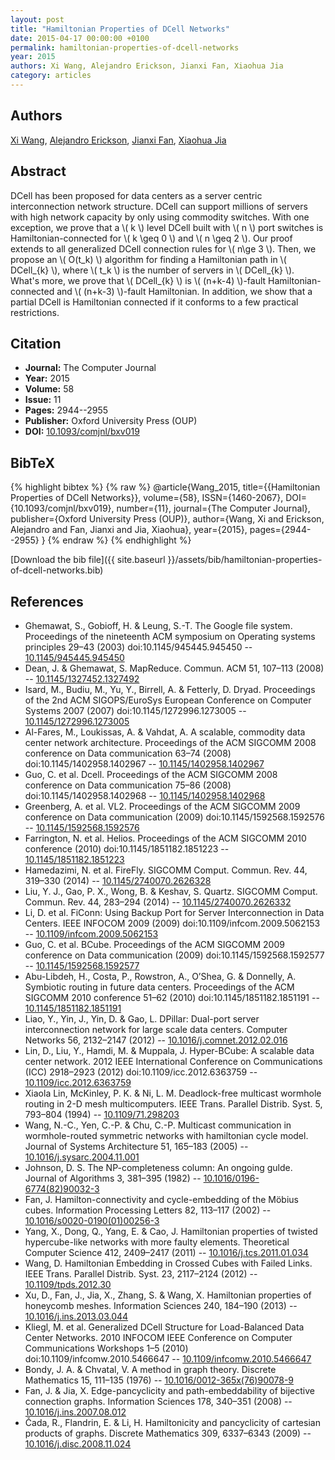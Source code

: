 ```yaml
---
layout: post
title: "Hamiltonian Properties of DCell Networks"
date: 2015-04-17 00:00:00 +0100
permalink: hamiltonian-properties-of-dcell-networks
year: 2015
authors: Xi Wang, Alejandro Erickson, Jianxi Fan, Xiaohua Jia
category: articles
---
```

 
## Authors
[Xi Wang](authors/xi-wang), [Alejandro Erickson](authors/alejandro-erickson), [Jianxi Fan](authors/jianxi-fan), [Xiaohua Jia](authors/xiaohua-jia)
 
## Abstract
DCell has been proposed for data centers as a server centric interconnection network structure. DCell can support millions of servers with high network capacity by only using commodity switches. With one exception, we prove that a \\( k \\) level DCell built with \\( n \\) port switches is Hamiltonian-connected for \\( k \geq 0 \\) and \\( n \geq 2 \\). Our proof extends to all generalized DCell connection rules for \\( n\ge 3 \\). Then, we propose an \\( O(t_k) \\) algorithm for finding a Hamiltonian path in \\( DCell_{k} \\), where \\( t_k \\) is the number of servers in \\( DCell_{k} \\). What's more, we prove that \\( DCell_{k} \\) is \\( (n+k-4) \\)-fault Hamiltonian-connected and \\( (n+k-3) \\)-fault Hamiltonian. In addition, we show that a partial DCell is Hamiltonian connected if it conforms to a few practical restrictions.
 
## Citation
- **Journal:** The Computer Journal
- **Year:** 2015
- **Volume:** 58
- **Issue:** 11
- **Pages:** 2944--2955
- **Publisher:** Oxford University Press (OUP)
- **DOI:** [10.1093/comjnl/bxv019](https://doi.org/10.1093/comjnl/bxv019)
 
## BibTeX
{% highlight bibtex %}
{% raw %}
@article{Wang_2015,
  title={{Hamiltonian Properties of DCell Networks}},
  volume={58},
  ISSN={1460-2067},
  DOI={10.1093/comjnl/bxv019},
  number={11},
  journal={The Computer Journal},
  publisher={Oxford University Press (OUP)},
  author={Wang, Xi and Erickson, Alejandro and Fan, Jianxi and Jia, Xiaohua},
  year={2015},
  pages={2944--2955}
}
{% endraw %}
{% endhighlight %}
 
[Download the bib file]({{ site.baseurl }}/assets/bib/hamiltonian-properties-of-dcell-networks.bib)
 
## References
- Ghemawat, S., Gobioff, H. & Leung, S.-T. The Google file system. Proceedings of the nineteenth ACM symposium on Operating systems principles 29–43 (2003) doi:10.1145/945445.945450 -- [10.1145/945445.945450](https://doi.org/10.1145/945445.945450)
- Dean, J. & Ghemawat, S. MapReduce. Commun. ACM 51, 107–113 (2008) -- [10.1145/1327452.1327492](https://doi.org/10.1145/1327452.1327492)
- Isard, M., Budiu, M., Yu, Y., Birrell, A. & Fetterly, D. Dryad. Proceedings of the 2nd ACM SIGOPS/EuroSys European Conference on Computer Systems 2007 (2007) doi:10.1145/1272996.1273005 -- [10.1145/1272996.1273005](https://doi.org/10.1145/1272996.1273005)
- Al-Fares, M., Loukissas, A. & Vahdat, A. A scalable, commodity data center network architecture. Proceedings of the ACM SIGCOMM 2008 conference on Data communication 63–74 (2008) doi:10.1145/1402958.1402967 -- [10.1145/1402958.1402967](https://doi.org/10.1145/1402958.1402967)
- Guo, C. et al. Dcell. Proceedings of the ACM SIGCOMM 2008 conference on Data communication 75–86 (2008) doi:10.1145/1402958.1402968 -- [10.1145/1402958.1402968](https://doi.org/10.1145/1402958.1402968)
- Greenberg, A. et al. VL2. Proceedings of the ACM SIGCOMM 2009 conference on Data communication (2009) doi:10.1145/1592568.1592576 -- [10.1145/1592568.1592576](https://doi.org/10.1145/1592568.1592576)
- Farrington, N. et al. Helios. Proceedings of the ACM SIGCOMM 2010 conference (2010) doi:10.1145/1851182.1851223 -- [10.1145/1851182.1851223](https://doi.org/10.1145/1851182.1851223)
- Hamedazimi, N. et al. FireFly. SIGCOMM Comput. Commun. Rev. 44, 319–330 (2014) -- [10.1145/2740070.2626328](https://doi.org/10.1145/2740070.2626328)
- Liu, Y. J., Gao, P. X., Wong, B. & Keshav, S. Quartz. SIGCOMM Comput. Commun. Rev. 44, 283–294 (2014) -- [10.1145/2740070.2626332](https://doi.org/10.1145/2740070.2626332)
- Li, D. et al. FiConn: Using Backup Port for Server Interconnection in Data Centers. IEEE INFOCOM 2009 (2009) doi:10.1109/infcom.2009.5062153 -- [10.1109/infcom.2009.5062153](https://doi.org/10.1109/infcom.2009.5062153)
- Guo, C. et al. BCube. Proceedings of the ACM SIGCOMM 2009 conference on Data communication (2009) doi:10.1145/1592568.1592577 -- [10.1145/1592568.1592577](https://doi.org/10.1145/1592568.1592577)
- Abu-Libdeh, H., Costa, P., Rowstron, A., O’Shea, G. & Donnelly, A. Symbiotic routing in future data centers. Proceedings of the ACM SIGCOMM 2010 conference 51–62 (2010) doi:10.1145/1851182.1851191 -- [10.1145/1851182.1851191](https://doi.org/10.1145/1851182.1851191)
- Liao, Y., Yin, J., Yin, D. & Gao, L. DPillar: Dual-port server interconnection network for large scale data centers. Computer Networks 56, 2132–2147 (2012) -- [10.1016/j.comnet.2012.02.016](https://doi.org/10.1016/j.comnet.2012.02.016)
- Lin, D., Liu, Y., Hamdi, M. & Muppala, J. Hyper-BCube: A scalable data center network. 2012 IEEE International Conference on Communications (ICC) 2918–2923 (2012) doi:10.1109/icc.2012.6363759 -- [10.1109/icc.2012.6363759](https://doi.org/10.1109/icc.2012.6363759)
- Xiaola Lin, McKinley, P. K. & Ni, L. M. Deadlock-free multicast wormhole routing in 2-D mesh multicomputers. IEEE Trans. Parallel Distrib. Syst. 5, 793–804 (1994) -- [10.1109/71.298203](https://doi.org/10.1109/71.298203)
- Wang, N.-C., Yen, C.-P. & Chu, C.-P. Multicast communication in wormhole-routed symmetric networks with hamiltonian cycle model. Journal of Systems Architecture 51, 165–183 (2005) -- [10.1016/j.sysarc.2004.11.001](https://doi.org/10.1016/j.sysarc.2004.11.001)
- Johnson, D. S. The NP-completeness column: An ongoing gulde. Journal of Algorithms 3, 381–395 (1982) -- [10.1016/0196-6774(82)90032-3](https://doi.org/10.1016/0196-6774(82)90032-3)
- Fan, J. Hamilton-connectivity and cycle-embedding of the Möbius cubes. Information Processing Letters 82, 113–117 (2002) -- [10.1016/s0020-0190(01)00256-3](https://doi.org/10.1016/s0020-0190(01)00256-3)
- Yang, X., Dong, Q., Yang, E. & Cao, J. Hamiltonian properties of twisted hypercube-like networks with more faulty elements. Theoretical Computer Science 412, 2409–2417 (2011) -- [10.1016/j.tcs.2011.01.034](https://doi.org/10.1016/j.tcs.2011.01.034)
- Wang, D. Hamiltonian Embedding in Crossed Cubes with Failed Links. IEEE Trans. Parallel Distrib. Syst. 23, 2117–2124 (2012) -- [10.1109/tpds.2012.30](https://doi.org/10.1109/tpds.2012.30)
- Xu, D., Fan, J., Jia, X., Zhang, S. & Wang, X. Hamiltonian properties of honeycomb meshes. Information Sciences 240, 184–190 (2013) -- [10.1016/j.ins.2013.03.044](https://doi.org/10.1016/j.ins.2013.03.044)
- Kliegl, M. et al. Generalized DCell Structure for Load-Balanced Data Center Networks. 2010 INFOCOM IEEE Conference on Computer Communications Workshops 1–5 (2010) doi:10.1109/infcomw.2010.5466647 -- [10.1109/infcomw.2010.5466647](https://doi.org/10.1109/infcomw.2010.5466647)
- Bondy, J. A. & Chvatal, V. A method in graph theory. Discrete Mathematics 15, 111–135 (1976) -- [10.1016/0012-365x(76)90078-9](https://doi.org/10.1016/0012-365x(76)90078-9)
- Fan, J. & Jia, X. Edge-pancyclicity and path-embeddability of bijective connection graphs. Information Sciences 178, 340–351 (2008) -- [10.1016/j.ins.2007.08.012](https://doi.org/10.1016/j.ins.2007.08.012)
- Čada, R., Flandrin, E. & Li, H. Hamiltonicity and pancyclicity of cartesian products of graphs. Discrete Mathematics 309, 6337–6343 (2009) -- [10.1016/j.disc.2008.11.024](https://doi.org/10.1016/j.disc.2008.11.024)

